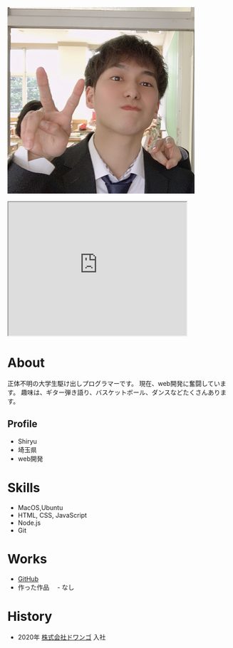 ![プロフィール写真](me.png)

<iframe src="https://www.openprocessing.org/sketch/1010349/embed/" width="400" height="300"></iframe>

# About
正体不明の大学生駆け出しプログラマーです。
現在、web開発に奮闘しています。
趣味は、ギター弾き語り、バスケットボール、ダンスなどたくさんあります。

## Profile 
- Shiryu
- 埼玉県
- web開発

# Skills
- MacOS,Ubuntu
- HTML, CSS, JavaScript
- Node.js
- Git

# Works
- [GitHub](https://github.com/Shiryu1020)
- 作った作品
　- なし

# History
- 2020年 [株式会社ドワンゴ](https://dwango.co.jp) 入社
